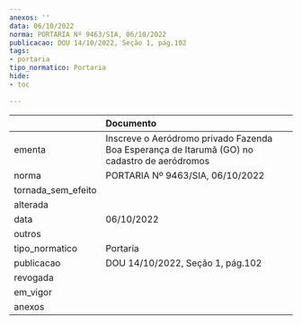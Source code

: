 ```yaml
---
anexos: ''
data: 06/10/2022
norma: PORTARIA Nº 9463/SIA, 06/10/2022
publicacao: DOU 14/10/2022, Seção 1, pág.102
tags:
- portaria
tipo_normatico: Portaria
hide: 
- toc 
 
---
```


|                    | Documento                                                                                    |
|:-------------------|:---------------------------------------------------------------------------------------------|
| ementa             | Inscreve o Aeródromo privado Fazenda Boa Esperança de Itarumã (GO) no cadastro de aeródromos |
| norma              | PORTARIA Nº 9463/SIA, 06/10/2022                                                             |
| tornada_sem_efeito |                                                                                              |
| alterada           |                                                                                              |
| data               | 06/10/2022                                                                                   |
| outros             |                                                                                              |
| tipo_normatico     | Portaria                                                                                     |
| publicacao         | DOU 14/10/2022, Seção 1, pág.102                                                             |
| revogada           |                                                                                              |
| em_vigor           |                                                                                              |
| anexos             |                                                                                              |